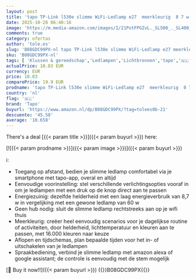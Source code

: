 ```yaml
---
layout: post
title: 'tapo TP-Link l530e slimme WiFi-Ledlamp e27  meerkleurig  8 7 w  geen hub nodig  compatibel met Alexa  Google assistant  afvoeren en tijDSChema s  afwezigheidsmodus  tapo-app  energiebesparend  Meerkleurig  1 Stuk'
date: 2025-10-28 06:40:16
image: 'https://m.media-amazon.com/images/I/21PotFPGZvL._SL500_._SL400_.jpg'
comments: true
category: ofertas
author: 'tole.es'
slug: 'B08GDC99PX-nl tapo TP-Link l530e slimme WiFi-Ledlamp e27 meerkleurig 8 7...'
sku: 'B08GDC99PX-nl'
tags: [ 'Klussen & gereedschap','Ledlampen','Lichtbronnen','tapo','🇳🇱', ]
actualPrice: 10.83 EUR
currency: EUR
price: 10.83
comparePrice: 19.9 EUR
prodname: 'tapo TP-Link l530e slimme WiFi-Ledlamp e27  meerkleurig  8 7 w  geen hub nodig  compatibel met Alexa  Google assistant  afvoeren en tijDSChema s  afwezigheidsmodus  tapo-app  energiebesparend  Meerkleurig  1 Stuk'
country: 'nl'
flag: '🇳🇱'
brand: 'Tapo'
buyurl: 'https://www.amazon.nl/dp/B08GDC99PX/?tag=tolees0b-21'
descuento: '45.58'
average: '10.658'
---
```


There's a deal [{{< param title >}}]({{< param buyurl >}})  here:

[![{{< param prodname >}}]({{< param image >}})]({{< param buyurl >}})

ℹ️:

- Toegang op afstand, bedien je slimme ledlamp comfortabel via je smartphone met tapo-app, overal en altijd
- Eenvoudige voorinstelling: stel verschillende verlichtingsopties vooraf in om je ledlampen met een druk op de knop direct aan te passen
- Energiezuinig: dezelfde helderheid met een laag energieverbruik van 8,7 w in vergelijking met een gewone ledlamp van 60 w
- Geen hub nodig: sluit de slimme ledlamp rechtstreeks aan op je wifi thuis
- Meerkleurig: creëer heel eenvoudig scenarios voor je dagelijkse routine of activiteiten, door helderheid, lichttemperatuur en kleuren aan te passen, met 16.000 kleuren naar keuze
- Aflopen en tijdschemas, plan bepaalde tijden voor het in- of uitschakelen van je ledlampen
- Spraakbediening, verbind je slimme ledlamp met amazon alexa of google assistant; de controle is eenvoudig met de stem mogelijk

[🛒 Buy it now!!]({{< param buyurl >}})
{{<world>}}B08GDC99PX{{</world>}}
